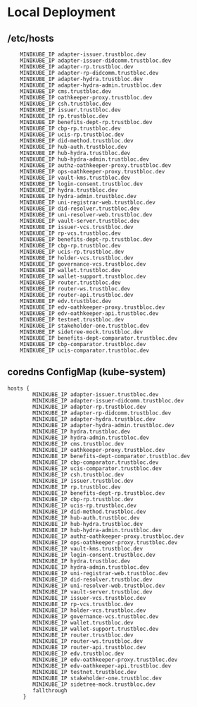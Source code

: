 # Local Deployment
## /etc/hosts

        MINIKUBE_IP adapter-issuer.trustbloc.dev
        MINIKUBE_IP adapter-issuer-didcomm.trustbloc.dev
        MINIKUBE_IP adapter-rp.trustbloc.dev
        MINIKUBE_IP adapter-rp-didcomm.trustbloc.dev
        MINIKUBE_IP adapter-hydra.trustbloc.dev
        MINIKUBE_IP adapter-hydra-admin.trustbloc.dev
        MINIKUBE_IP cms.trustbloc.dev
        MINIKUBE_IP oathkeeper-proxy.trustbloc.dev
        MINIKUBE_IP csh.trustbloc.dev
        MINIKUBE_IP issuer.trustbloc.dev
        MINIKUBE_IP rp.trustbloc.dev
        MINIKUBE_IP benefits-dept-rp.trustbloc.dev
        MINIKUBE_IP cbp-rp.trustbloc.dev
        MINIKUBE_IP ucis-rp.trustbloc.dev
        MINIKUBE_IP did-method.trustbloc.dev
        MINIKUBE_IP hub-auth.trustbloc.dev
        MINIKUBE_IP hub-hydra.trustbloc.dev
        MINIKUBE_IP hub-hydra-admin.trustbloc.dev
        MINIKUBE_IP authz-oathkeeper-proxy.trustbloc.dev
        MINIKUBE_IP ops-oathkeeper-proxy.trustbloc.dev
        MINIKUBE_IP vault-kms.trustbloc.dev
        MINIKUBE_IP login-consent.trustbloc.dev
        MINIKUBE_IP hydra.trustbloc.dev
        MINIKUBE_IP hydra-admin.trustbloc.dev
        MINIKUBE_IP uni-registrar-web.trustbloc.dev
        MINIKUBE_IP did-resolver.trustbloc.dev
        MINIKUBE_IP uni-resolver-web.trustbloc.dev
        MINIKUBE_IP vault-server.trustbloc.dev
        MINIKUBE_IP issuer-vcs.trustbloc.dev
        MINIKUBE_IP rp-vcs.trustbloc.dev
        MINIKUBE_IP benefits-dept-rp.trustbloc.dev
        MINIKUBE_IP cbp-rp.trustbloc.dev
        MINIKUBE_IP ucis-rp.trustbloc.dev
        MINIKUBE_IP holder-vcs.trustbloc.dev
        MINIKUBE_IP governance-vcs.trustbloc.dev
        MINIKUBE_IP wallet.trustbloc.dev
        MINIKUBE_IP wallet-support.trustbloc.dev
        MINIKUBE_IP router.trustbloc.dev
        MINIKUBE_IP router-ws.trustbloc.dev
        MINIKUBE_IP router-api.trustbloc.dev
        MINIKUBE_IP edv.trustbloc.dev
        MINIKUBE_IP edv-oathkeeper-proxy.trustbloc.dev
        MINIKUBE_IP edv-oathkeeper-api.trustbloc.dev
        MINIKUBE_IP testnet.trustbloc.dev
        MINIKUBE_IP stakeholder-one.trustbloc.dev
        MINIKUBE_IP sidetree-mock.trustbloc.dev
        MINIKUBE_IP benefits-dept-comparator.trustbloc.dev
        MINIKUBE_IP cbp-comparator.trustbloc.dev
        MINIKUBE_IP ucis-comparator.trustbloc.dev


## coredns ConfigMap (kube-system)

    hosts {
            MINIKUBE_IP adapter-issuer.trustbloc.dev
            MINIKUBE_IP adapter-issuer-didcomm.trustbloc.dev
            MINIKUBE_IP adapter-rp.trustbloc.dev
            MINIKUBE_IP adapter-rp-didcomm.trustbloc.dev
            MINIKUBE_IP adapter-hydra.trustbloc.dev
            MINIKUBE_IP adapter-hydra-admin.trustbloc.dev
            MINIKUBE_IP hydra.trustbloc.dev
            MINIKUBE_IP hydra-admin.trustbloc.dev
            MINIKUBE_IP cms.trustbloc.dev
            MINIKUBE_IP oathkeeper-proxy.trustbloc.dev
            MINIKUBE_IP benefits-dept-comparator.trustbloc.dev
            MINIKUBE_IP cbp-comparator.trustbloc.dev
            MINIKUBE_IP ucis-comparator.trustbloc.dev
            MINIKUBE_IP csh.trustbloc.dev
            MINIKUBE_IP issuer.trustbloc.dev
            MINIKUBE_IP rp.trustbloc.dev
            MINIKUBE_IP benefits-dept-rp.trustbloc.dev
            MINIKUBE_IP cbp-rp.trustbloc.dev
            MINIKUBE_IP ucis-rp.trustbloc.dev
            MINIKUBE_IP did-method.trustbloc.dev
            MINIKUBE_IP hub-auth.trustbloc.dev
            MINIKUBE_IP hub-hydra.trustbloc.dev
            MINIKUBE_IP hub-hydra-admin.trustbloc.dev
            MINIKUBE_IP authz-oathkeeper-proxy.trustbloc.dev
            MINIKUBE_IP ops-oathkeeper-proxy.trustbloc.dev
            MINIKUBE_IP vault-kms.trustbloc.dev
            MINIKUBE_IP login-consent.trustbloc.dev
            MINIKUBE_IP hydra.trustbloc.dev
            MINIKUBE_IP hydra-admin.trustbloc.dev
            MINIKUBE_IP uni-registrar-web.trustbloc.dev
            MINIKUBE_IP did-resolver.trustbloc.dev
            MINIKUBE_IP uni-resolver-web.trustbloc.dev
            MINIKUBE_IP vault-server.trustbloc.dev
            MINIKUBE_IP issuer-vcs.trustbloc.dev
            MINIKUBE_IP rp-vcs.trustbloc.dev
            MINIKUBE_IP holder-vcs.trustbloc.dev
            MINIKUBE_IP governance-vcs.trustbloc.dev
            MINIKUBE_IP wallet.trustbloc.dev
            MINIKUBE_IP wallet-support.trustbloc.dev
            MINIKUBE_IP router.trustbloc.dev
            MINIKUBE_IP router-ws.trustbloc.dev
            MINIKUBE_IP router-api.trustbloc.dev
            MINIKUBE_IP edv.trustbloc.dev
            MINIKUBE_IP edv-oathkeeper-proxy.trustbloc.dev
            MINIKUBE_IP edv-oathkeeper-api.trustbloc.dev
            MINIKUBE_IP testnet.trustbloc.dev
            MINIKUBE_IP stakeholder-one.trustbloc.dev
            MINIKUBE_IP sidetree-mock.trustbloc.dev
            fallthrough
         }
